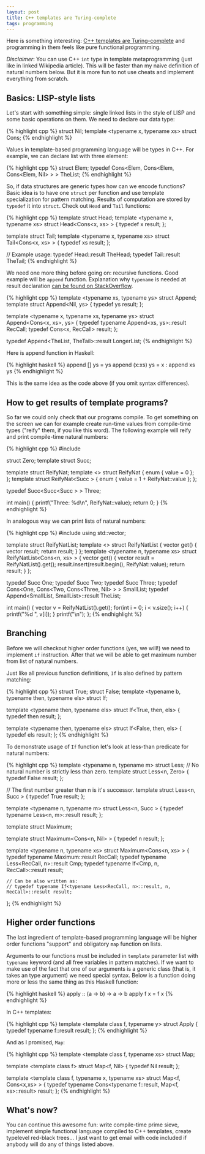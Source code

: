 ```yaml
---
layout: post
title: C++ templates are Turing-complete
tags: programming
---
```


Here is something interesting: [C++ templates are Turing-complete](https://en.wikipedia.org/wiki/Template_metaprogramming)
and programming in them feels like pure functional programming.

*Disclaimer*: You can use C++ `int` type in template metaprogramming (just like in
linked Wikipedia article). This will be faster than my naive definition of
natural numbers below. But it is more fun to not use cheats and implement
everything from scratch.

## Basics: LISP-style lists

Let's start with something simple: single linked lists in the style of LISP and
some basic operations on them. We need to declare our data type:

{% highlight cpp %}
struct Nil;
template <typename x, typename xs> struct Cons;
{% endhighlight %}

Values in template-based programming language will be types in C++. For example,
we can declare list with three element:

{% highlight cpp %}
struct Elem;
typedef Cons<Elem, Cons<Elem, Cons<Elem, Nil> > > TheList;
{% endhighlight %}

So, if data structures are generic types how can we encode functions? Basic idea
is to have one `struct` per function and use template specialization
for pattern matching. Results of computation are stored by `typedef` it into `struct`.
Check out `Head` and `Tail` functions:

{% highlight cpp %}
template <typename l> struct Head;
template <typename x, typename xs> struct Head<Cons<x, xs> > {
    typedef x result;
};

template <typename l> struct Tail;
template <typename x, typename xs> struct Tail<Cons<x, xs> > {
    typedef xs result;
};

// Example usage:
typedef Head<TheList>::result TheHead;
typedef Tail<TheList>::result TheTail;
{% endhighlight %}

We need one more thing before going on: recursive functions. Good example will be
`append` function. Explanation why `typename` is needed at result declaration
[can be found on StackOverflow](http://stackoverflow.com/questions/642229/why-do-i-need-to-use-typedef-typename-in-g-but-not-vs).

{% highlight cpp %}
template <typename xs, typename ys> struct Append;
template <typename ys> struct Append<Nil, ys> {
    typedef ys result;
};

template <typename x, typename xs, typename ys> struct Append<Cons<x, xs>, ys> {
    typedef typename Append<xs, ys>::result RecCall;
    typedef Cons<x, RecCall> result;
};

typedef Append<TheList, TheTail>::result LongerList;
{% endhighlight %}

Here is append function in Haskell:

{% highlight haskell %}
append [] ys     = ys
append (x:xs) ys = x : append xs ys
{% endhighlight %}

This is the same idea as the code above (if you omit syntax differences).

## How to get results of template programs?

So far we could only check that our programs compile. To get something on
the screen we can for example create run-time values from compile-time
types ("reify" them, if you like this word). The following example will
reify and print compile-time natural numbers:

{% highlight cpp %}
#include <cstdio>

struct Zero;
template <typename n> struct Succ;

template <typename n> struct ReifyNat;
template <> struct ReifyNat<Zero> {
    enum { value = 0 };
};
template <typename n> struct ReifyNat<Succ<n> > {
    enum { value = 1 + ReifyNat<n>::value };
};

typedef Succ<Succ<Succ<Zero> > > Three;

int main() {
    printf("Three: %d\n", ReifyNat<Three>::value);
    return 0;
}
{% endhighlight %}

In analogous way we can print lists of natural numbers:

{% highlight cpp %}
#include <vector>
using std::vector;

template <typename l> struct ReifyNatList;
template <> struct ReifyNatList<Nil> {
    vector<int> get() {
        vector<int> result;
        return result;
    }
};
template <typename n, typename xs> struct ReifyNatList<Cons<n, xs> > {
    vector<int> get() {
        vector<int> result = ReifyNatList<xs>().get();
        result.insert(result.begin(), ReifyNat<n>::value);
        return result;
    }
};

typedef Succ<Zero> One;
typedef Succ<One> Two;
typedef Succ<Two> Three;
typedef Cons<One, Cons<Two, Cons<Three, Nil> > > SmallList;
typedef Append<SmallList, SmallList>::result TheList;

int main() {
    vector<int> v = ReifyNatList<TheList>().get();
    for(int i = 0; i < v.size(); i++) {
        printf("%d ", v[i]);
    }
    printf("\n");
};
{% endhighlight %}

## Branching
Before we will checkout higher order functions (yes, we will!) we need to implement `if`
instruction. After that we will be able to get maximum number from list of natural numbers.

Just like all previous function definitions, `If` is also defined by pattern matching:

{% highlight cpp %}
struct True;
struct False;
template <typename b, typename then, typename els> struct If;

template <typename then, typename els>
struct If<True, then, els> {
    typedef then result;
};

template <typename then, typename els>
struct If<False, then, els> {
    typedef els result;
};
{% endhighlight %}

To demonstrate usage of `If` function let's look at less-than predicate for natural
numbers:

{% highlight cpp %}
template <typename n, typename m> struct Less;
// No natural number is strictly less than zero.
template <typename n> struct Less<n, Zero> {
    typedef False result;
};

// The first number greater than n is it's successor.
template <typename n> struct Less<n, Succ<n> > {
    typedef True result;
};

template <typename n, typename m> struct Less<n, Succ<m> > {
    typedef typename Less<n, m>::result result;
};


template <typename xs> struct Maximum;

template <typename n> struct Maximum<Cons<n, Nil> > {
    typedef n result;
};

template <typename n, typename xs> struct Maximum<Cons<n, xs> > {
    typedef typename Maximum<xs>::result RecCall;
    typedef typename Less<RecCall, n>::result Cmp;
    typedef typename If<Cmp, n, RecCall>::result result;

    // Can be also written as:
    // typedef typename If<typename Less<RecCall, n>::result, n, RecCall>::result result;
};
{% endhighlight %}

## Higher order functions

The last ingredient of template-based programming language will be higher
order functions "support" and obligatory `map` function on lists.

Arguments to our functions must be included in `template` parameter list
with `typename` keyword (and all free variables in pattern matches). If
we want to make use of the fact that one of our arguments is a generic class
(that is, it takes an type argument) we need special syntax. Below is a
function doing more or less the same thing as this Haskell function:

{% highlight haskell %}
apply :: (a -> b) -> a -> b
apply f x = f x
{% endhighlight %}

In C++ templates:

{% highlight cpp %}
template <template <typename x> class f, typename y> struct Apply {
    typedef typename f<y>::result result;
};
{% endhighlight %}

And as I promised, `Map`:

{% highlight cpp %}
template <template <typename x> class f, typename xs> struct Map;

template <template <typename x> class f> struct Map<f, Nil> {
    typedef Nil result;
};

template <template <typename x> class f, typename x, typename xs>
struct Map<f, Cons<x,xs> > {
    typedef typename Cons<typename f<x>::result, Map<f, xs>::result> result;
};
{% endhighlight %}

## What's now?

You can continue this awesome fun: write compile-time prime sieve,
implement simple functional language compiled to C++ templates,
create typelevel red-black trees... I just want to get email with
code included if anybody will do any of things listed above.
